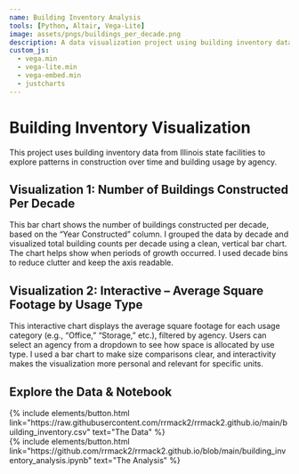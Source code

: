 ```yaml
---
name: Building Inventory Analysis
tools: [Python, Altair, Vega-Lite]
image: assets/pngs/buildings_per_decade.png
description: A data visualization project using building inventory data from the University of Illinois system.
custom_js:
  - vega.min
  - vega-lite.min
  - vega-embed.min
  - justcharts
---
```


# Building Inventory Visualization

This project uses building inventory data from Illinois state facilities to explore patterns in construction over time and building usage by agency.

## Visualization 1: Number of Buildings Constructed Per Decade

This bar chart shows the number of buildings constructed per decade, based on the “Year Constructed” column. I grouped the data by decade and visualized total building counts per decade using a clean, vertical bar chart. The chart helps show when periods of growth occurred. I used decade bins to reduce clutter and keep the axis readable.

## Visualization 2: Interactive – Average Square Footage by Usage Type

This interactive chart displays the average square footage for each usage category (e.g., “Office,” “Storage,” etc.), filtered by agency. Users can select an agency from a dropdown to see how space is allocated by use type. I used a bar chart to make size comparisons clear, and interactivity makes the visualization more personal and relevant for specific units.

## Explore the Data & Notebook

<div class="left">
{% include elements/button.html link="https://raw.githubusercontent.com/rrmack2/rrmack2.github.io/main/building_inventory.csv" text="The Data" %}
</div>

<div class="right">
{% include elements/button.html link="https://github.com/rrmack2/rrmack2.github.io/blob/main/building_inventory_analysis.ipynb" text="The Analysis" %}
</div>
